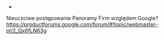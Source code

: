 -
Nieuczciwe postępowanie Panoramy Firm względem Google? https://productforums.google.com/forum/#!topic/webmaster-pl/2_Qx6fLN63g
